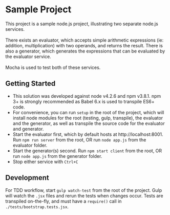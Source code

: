# Sample Project

This project is a sample node.js project, illustrating two separate node.js services.<br/>
<br/>
There exists an evaluator, which accepts simple arithmetic expressions (ie: addition, multiplication) with two operands, and returns the result. There is also a generator, which generates the expressions that can be evaluated by the evaluator service.<br/>
<br/>
Mocha is used to test both of these services.

## Getting Started

* This solution was developed against node v4.2.6 and npm v3.8.1. npm 3+ is strongly recommended as Babel 6.x is used to transpile ES6+ code.
* For convenience, you can run `setup` in the root of the project, which will install node modules for the root (testing, gulp, transpile), the evaluator and the generator, as well as transpile the source code for the evaluator and generator.
* Start the evaluator first, which by default hosts at http://localhost:8001. Run `npm run server` from the root, OR run `node app.js` from the evaluator folder.
* Start the generator(s) second. Run `npm start client` from the root, OR run `node app.js` from the generator folder.
* Stop either service with `Ctrl+C`

## Development

For TDD workflow, start `gulp watch-test` from the root of the project. Gulp will watch the `.jsx` files and rerun the tests when changes occur. Tests are transpiled on-the-fly, and must have a `require()` call in `./tests/bootstrap.tests.jsx`.

